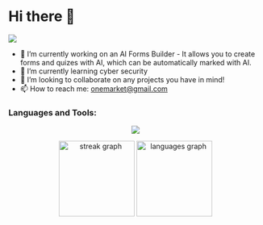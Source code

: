 # Hi there 👋
![]([https://komarev.com/ghpvc/?username=itsme12453](https://komarev.com/ghpvc/?username=kokosr))

- 🔭 I’m currently working on an AI Forms Builder - It allows you to create forms and quizes with AI, which can be automatically marked with AI.
- 🌱 I’m currently learning cyber security
- 👯 I’m looking to collaborate on any projects you have in mind!
- 📫 How to reach me: onemarket@gmail.com

<h3 align="left">Languages and Tools:</h3>
<p align="center">
    <img src="https://skillicons.dev/icons?i=py,flask,ts,react,next,nodejs,html,css,go,rust"/>
</p>

<div align="center">
  <img src="https://streak-stats.demolab.com?user=jzitnik-dev&locale=en&mode=daily&theme=dracula&hide_border=false&border_radius=5" height="150" alt="streak graph"  />
  <img src="https://github-readme-stats.vercel.app/api/top-langs?username=jzitnik-dev&locale=en&hide_title=false&layout=compact&card_width=320&langs_count=5&theme=dracula&hide_border=false" height="150" alt="languages graph"  />
</div>
